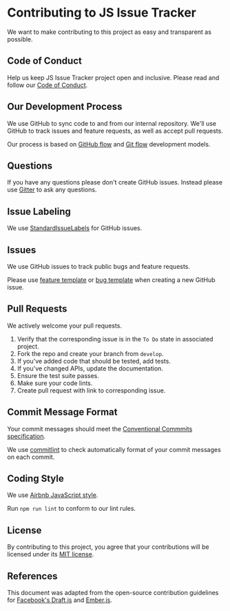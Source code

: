 # Contributing to JS Issue Tracker
We want to make contributing to this project as easy and transparent as
possible.

## Code of Conduct
Help us keep JS Issue Tracker project open and inclusive. Please read and follow our [Code of Conduct](https://github.com/ehaberev/issue-tracker-demo/blob/master/CODE_OF_CONDUCT.md).

## Our Development Process
We use GitHub to sync code to and from our internal repository. We'll use GitHub
to track issues and feature requests, as well as accept pull requests.

Our process is based on [GitHub flow](https://guides.github.com/introduction/flow/index.html) and [Git flow](https://nvie.com/posts/a-successful-git-branching-model/) development models.

## Questions
If you have any questions please don't create GitHub issues. Instead please use [Gitter](https://gitter.im/ehaberev) to ask any questions.

## Issue Labeling
We use [StandardIssueLabels](https://github.com/wagenet/StandardIssueLabels) for GitHub issues. 

## Issues
We use GitHub issues to track public bugs and feature requests.

Please use [feature template](https://github.com/ehaberev/issue-tracker-demo/blob/develop/.github/ISSUE_TEMPLATE/feature_request.md) or [bug template](https://github.com/ehaberev/issue-tracker-demo/blob/develop/.github/ISSUE_TEMPLATE/bug_report.md) when creating a new GitHub issue.

## Pull Requests
We actively welcome your pull requests.

1. Verify that the corresponding issue is in the `To Do` state in associated project.
2. Fork the repo and create your branch from `develop`.
3. If you've added code that should be tested, add tests.
4. If you've changed APIs, update the documentation.
5. Ensure the test suite passes.
6. Make sure your code lints.
7. Create pull request with link to corresponding issue.

## Commit Message Format
Your commit messages should meet the [Conventional Commmits specification](https://www.conventionalcommits.org).

We use [commitlint](https://github.com/conventional-changelog/commitlint#what-is-commitlint) to check automatically format of your commit messages on each commit. 

## Coding Style  
We use [Airbnb JavaScript style](https://github.com/airbnb/javascript/).

Run `npm run lint` to conform to our lint rules.

## License
By contributing to this project, you agree that your contributions will be licensed
under its [MIT license](https://github.com/ehaberev/issue-tracker-demo/blob/master/LICENSE.md).

## References
This document was adapted from the open-source contribution guidelines for [Facebook's Draft.js](https://github.com/facebook/draft-js/blob/a9316a723f9e918afde44dea68b5f9f39b7d9b00/CONTRIBUTING.md) and [Ember.js](https://github.com/emberjs/ember.js/blob/master/CONTRIBUTING.md).
